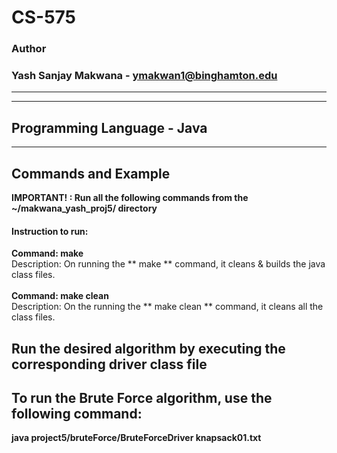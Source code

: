 # CS-575
### Author
### Yash Sanjay Makwana - ymakwan1@binghamton.edu
-----------------------------------------------------------------------
-----------------------------------------------------------------------
## Programming Language - Java
-----------------------------------------------------------------------
## Commands and Example 

 **IMPORTANT! : Run all the following commands from the ~/makwana_yash_proj5/ directory**
 #### Instruction to run:
**Command: make**  
 Description: On running the ** make ** command, it cleans & builds the java class files. 
 <br>
 <br>
 **Command: make clean** 
 <br>
 Description: On the running the ** make clean ** command, it cleans all the class files. <br>

## Run the desired algorithm by executing the corresponding driver class file <br>
 ## To run the Brute Force algorithm, use the following command:
 **java project5/bruteForce/BruteForceDriver knapsack01.txt**